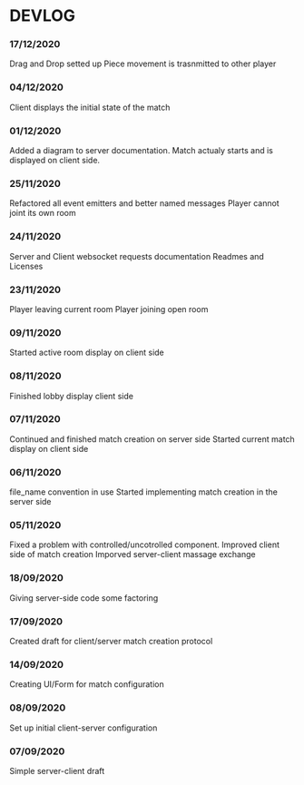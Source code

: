 # DEVLOG

### 17/12/2020

Drag and Drop setted up
Piece movement is trasnmitted to other player

### 04/12/2020

Client displays the initial state of the match

### 01/12/2020

Added a diagram to server documentation.
Match actualy starts and is displayed on client side.

### 25/11/2020

Refactored all event emitters and better named messages
Player cannot joint its own room

### 24/11/2020

Server and Client websocket requests documentation
Readmes and Licenses

### 23/11/2020

Player leaving current room
Player joining open room

### 09/11/2020

Started active room display on client side

### 08/11/2020

Finished lobby display client side

### 07/11/2020

Continued and finished match creation on server side
Started current match display on client side

### 06/11/2020

file_name convention in use
Started implementing match creation in the server side

### 05/11/2020

Fixed a problem with controlled/uncotrolled component.
Improved client side of match creation
Imporved server-client massage exchange

### 18/09/2020

Giving server-side code some factoring

### 17/09/2020

Created draft for client/server match creation protocol

### 14/09/2020

Creating UI/Form for match configuration

### 08/09/2020

Set up initial client-server configuration

### 07/09/2020

Simple server-client draft

